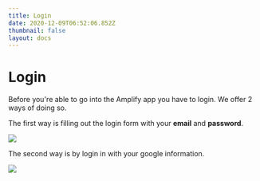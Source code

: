 ```yaml
---
title: Login
date: 2020-12-09T06:52:06.852Z
thumbnail: false
layout: docs
---
```

# Login

Before you're able to go into the Amplify app you have to login. We offer 2 ways of doing so.

The first way is filling out the login form with your **email** and **password**.

![](../../images/login-step1.jpg)

The second way is by login in with your google information.

![](../../images/login-step2.jpg)
